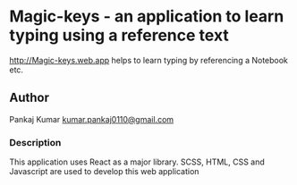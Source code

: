 # Magic-keys - an application to learn typing using a reference text

http://Magic-keys.web.app helps to learn typing by referencing a Notebook etc.

## Author
Pankaj Kumar
kumar.pankaj0110@gmail.com



### Description
This application uses React as a major library. 
SCSS, HTML, CSS and Javascript are used to develop this web application
